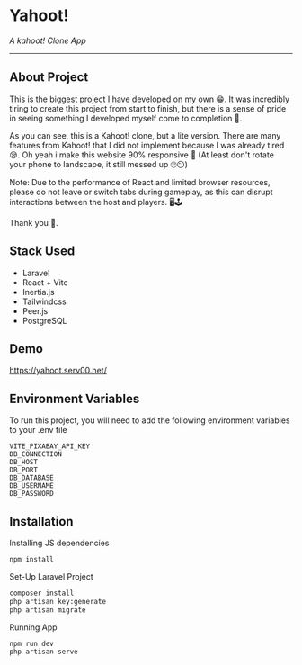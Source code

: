 # Yahoot!

_A kahoot! Clone App_

---

## About Project

This is the biggest project I have developed on my own 😁. It was incredibly tiring to create this project from start to finish, but there is a sense of pride in seeing something I developed myself come to completion 🥳.

As you can see, this is a Kahoot! clone, but a lite version. There are many features from Kahoot! that I did not implement because I was already tired 😪. Oh yeah i make this website 90% responsive 📱 (At least don't rotate your phone to landscape, it still messed up 🙄😶)

Note: Due to the performance of React and limited browser resources, please do not leave or switch tabs during gameplay, as this can disrupt interactions between the host and players. 🖥🕹

Thank you 🤞.

## Stack Used

-   Laravel
-   React + Vite
-   Inertia.js
-   Tailwindcss
-   Peer.js
-   PostgreSQL

## Demo

https://yahoot.serv00.net/

## Environment Variables

To run this project, you will need to add the following environment variables to your .env file

```
VITE_PIXABAY_API_KEY
DB_CONNECTION
DB_HOST
DB_PORT
DB_DATABASE
DB_USERNAME
DB_PASSWORD
```

## Installation

Installing JS dependencies

```bash
npm install
```

Set-Up Laravel Project

```bash
composer install
php artisan key:generate
php artisan migrate
```

Running App

```bash
npm run dev
php artisan serve
```
